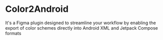 # Color2Android
It's a Figma plugin designed to streamline your workflow by enabling the export of color schemes directly into Android XML and Jetpack Compose formats
